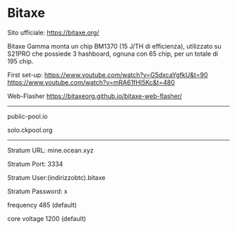 # Bitaxe
Sito ufficiale: https://bitaxe.org/

Bitaxe Gamma monta un chip BM1370 (15 J/TH di efficienza), utilizzato su S21PRO che possiede 3 hashboard, ognuna con 65 chip, per un totale di 195 chip.

First set-up:
https://www.youtube.com/watch?v=G5dxcaYgfkU&t=90
https://www.youtube.com/watch?v=mRA61fHI5Kc&t=480

Web-Flasher 
https://bitaxeorg.github.io/bitaxe-web-flasher/

-----------------------------------

public-pool.io

solo.ckpool.org

-----------------------------------
Stratum URL: mine.ocean.xyz

Stratum Port: 3334

Stratum User:(indirizzobtc).bitaxe

Stratum Password: x

frequency 485 (default)

core voltage 1200 (default)
